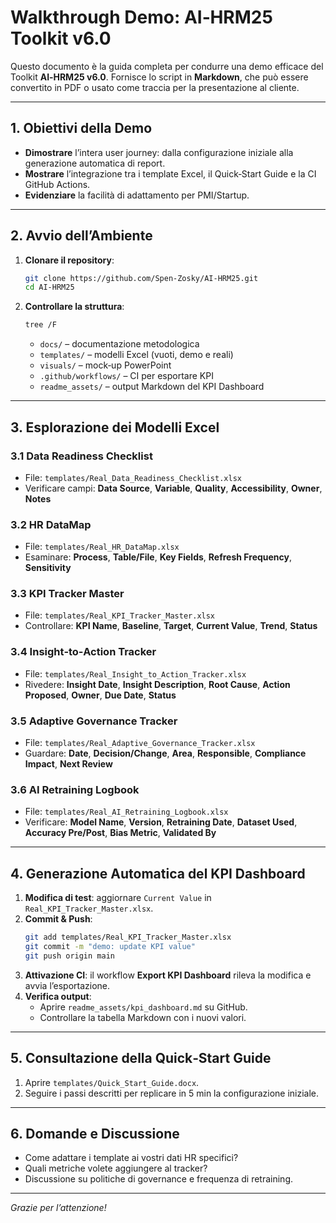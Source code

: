 # Walkthrough Demo: AI‑HRM25 Toolkit v6.0

Questo documento è la guida completa per condurre una demo efficace del Toolkit **AI‑HRM25 v6.0**. Fornisce lo script in **Markdown**, che può essere convertito in PDF o usato come traccia per la presentazione al cliente.

---

## 1. Obiettivi della Demo

- **Dimostrare** l’intera user journey: dalla configurazione iniziale alla generazione automatica di report.
- **Mostrare** l’integrazione tra i template Excel, il Quick‑Start Guide e la CI GitHub Actions.
- **Evidenziare** la facilità di adattamento per PMI/Startup.

---

## 2. Avvio dell’Ambiente

1. **Clonare il repository**:
   ```bash
   git clone https://github.com/Spen-Zosky/AI-HRM25.git
   cd AI-HRM25
   ```
2. **Controllare la struttura**:
   ```bash
   tree /F
   ```
   - `docs/` – documentazione metodologica
   - `templates/` – modelli Excel (vuoti, demo e reali)
   - `visuals/` – mock‑up PowerPoint
   - `.github/workflows/` – CI per esportare KPI
   - `readme_assets/` – output Markdown del KPI Dashboard

---

## 3. Esplorazione dei Modelli Excel

### 3.1 Data Readiness Checklist
- File: `templates/Real_Data_Readiness_Checklist.xlsx`
- Verificare campi: **Data Source**, **Variable**, **Quality**, **Accessibility**, **Owner**, **Notes**

### 3.2 HR DataMap
- File: `templates/Real_HR_DataMap.xlsx`
- Esaminare: **Process**, **Table/File**, **Key Fields**, **Refresh Frequency**, **Sensitivity**

### 3.3 KPI Tracker Master
- File: `templates/Real_KPI_Tracker_Master.xlsx`
- Controllare: **KPI Name**, **Baseline**, **Target**, **Current Value**, **Trend**, **Status**

### 3.4 Insight‑to‑Action Tracker
- File: `templates/Real_Insight_to_Action_Tracker.xlsx`
- Rivedere: **Insight Date**, **Insight Description**, **Root Cause**, **Action Proposed**, **Owner**, **Due Date**, **Status**

### 3.5 Adaptive Governance Tracker
- File: `templates/Real_Adaptive_Governance_Tracker.xlsx`
- Guardare: **Date**, **Decision/Change**, **Area**, **Responsible**, **Compliance Impact**, **Next Review**

### 3.6 AI Retraining Logbook
- File: `templates/Real_AI_Retraining_Logbook.xlsx`
- Verificare: **Model Name**, **Version**, **Retraining Date**, **Dataset Used**, **Accuracy Pre/Post**, **Bias Metric**, **Validated By**

---

## 4. Generazione Automatica del KPI Dashboard

1. **Modifica di test**: aggiornare `Current Value` in `Real_KPI_Tracker_Master.xlsx`.
2. **Commit & Push**:
   ```bash
   git add templates/Real_KPI_Tracker_Master.xlsx
   git commit -m "demo: update KPI value"
   git push origin main
   ```
3. **Attivazione CI**: il workflow **Export KPI Dashboard** rileva la modifica e avvia l’esportazione.
4. **Verifica output**:
   - Aprire `readme_assets/kpi_dashboard.md` su GitHub.
   - Controllare la tabella Markdown con i nuovi valori.

---

## 5. Consultazione della Quick‑Start Guide

1. Aprire `templates/Quick_Start_Guide.docx`.
2. Seguire i passi descritti per replicare in 5 min la configurazione iniziale.

---

## 6. Domande e Discussione

- Come adattare i template ai vostri dati HR specifici?
- Quali metriche volete aggiungere al tracker?
- Discussione su politiche di governance e frequenza di retraining.

---

*Grazie per l’attenzione!*

